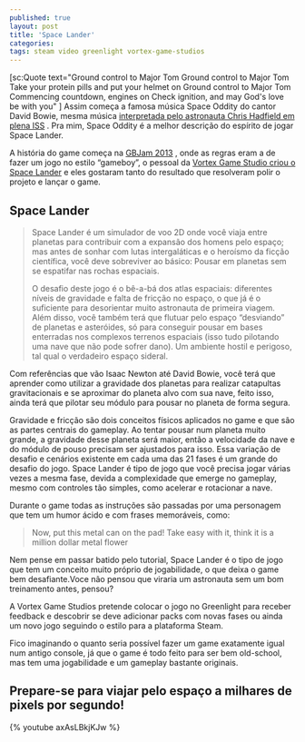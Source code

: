 ```yaml
---
published: true
layout: post
title: 'Space Lander'
categories: 
tags: steam video greenlight vortex-game-studios
---
```

[sc:Quote text="Ground control to Major Tom 
Ground control to Major Tom 
Take your protein pills and put your helmet on 
Ground control to Major Tom 
Commencing countdown, engines on 
Check ignition, and may God's love be with you" ]
Assim começa a famosa música Space Oddity do cantor David Bowie, mesma música <a href="https://www.youtube.com/watch?v=KaOC9danxNo" target="_blank">interpretada pelo astronauta Chris Hadfield em plena ISS</a>
. Pra mim, Space Oddity é a melhor descrição do espírito de jogar Space Lander.

A história do game começa na <a href="http://jams.gamejolt.io/gbjam3" target="_blank">GBJam 2013</a>
, onde as regras eram a de fazer um jogo no estilo “gameboy”, o pessoal da <a href="http://vortexstudios.com.br/games/space-lander/" target="_blank">Vortex Game Studio criou o Space Lander</a>
 e eles gostaram tanto do resultado que resolveram polir o projeto e lançar o game.

## Space Lander
<blockquote>Space Lander é um simulador de voo 2D onde você viaja entre planetas para contribuir com a expansão dos homens pelo espaço; mas antes de sonhar com lutas intergaláticas e o heroísmo da ficção científica, você deve sobreviver ao básico: Pousar em planetas sem se espatifar nas rochas espaciais.

O desafio deste jogo é o bê-a-bá dos atlas espaciais: diferentes níveis de gravidade e falta de fricção no espaço, o que já é o suficiente para desorientar muito astronauta de primeira viagem. Além disso, você também terá que flutuar pelo espaço “desviando” de planetas e asteróides, só para conseguir pousar em bases enterradas nos complexos terrenos espaciais (isso tudo pilotando uma nave que não pode sofrer dano). Um ambiente hostil e perigoso, tal qual o verdadeiro espaço sideral.</blockquote>
Com referências que vão Isaac Newton até David Bowie, você terá que aprender como utilizar a gravidade dos planetas para realizar catapultas gravitacionais e se aproximar do planeta alvo com sua nave, feito isso, ainda terá que pilotar seu módulo para pousar no planeta de forma segura.



Gravidade e fricção são dois conceitos físicos aplicados no game e que são as partes centrais do gameplay. Ao tentar pousar num planeta muito grande, a gravidade desse planeta será maior, então a velocidade da nave e do módulo de pouso precisam ser ajustados para isso. Essa variação de desafio e cenários existente em cada uma das 21 fases é um grande do desafio do jogo. Space Lander é tipo de jogo que você precisa jogar várias vezes a mesma fase, devida a complexidade que emerge no gameplay, mesmo com controles tão simples, como acelerar e rotacionar a nave.

Durante o game todas as instruções são passadas por uma personagem que tem um humor ácido e com frases memoráveis, como:
> Now, put this metal can on the pad!
> Take easy with it, think it is a million dollar metal flower

Nem pense em passar batido pelo tutorial, Space Lander é o tipo de jogo que tem um conceito muito próprio de jogabilidade, o que deixa o game bem desafiante.Voce não pensou que viraria um astronauta sem um bom treinamento antes, pensou?

A Vortex Game Studios pretende colocar o jogo no Greenlight para receber feedback e descobrir se deve adicionar packs com novas fases ou ainda um novo jogo seguindo o estilo para a plataforma Steam.

Fico imaginando o quanto seria possível fazer um game exatamente igual num antigo console, já que o game é todo feito para ser bem old-school, mas tem uma jogabilidade e um gameplay bastante originais.
## Prepare-se para viajar pelo espaço a milhares de pixels por segundo!
{% youtube axAsLBkjKJw %}